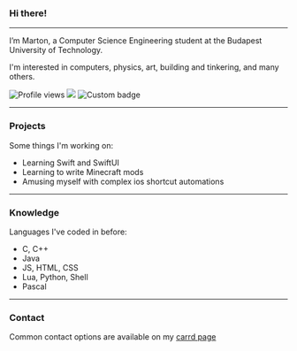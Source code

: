 ### Hi there! 

---

I’m Marton, a Computer Science Engineering student at the Budapest University of Technology.

I'm interested in computers, physics, art, building and tinkering, and many others.

![Profile views](https://gpvc.arturio.dev/csumpasd)  <img src="https://img.shields.io/github/followers/csumpasd?label=Follows" style=" float:left, margin-right:10px" /> ![Custom badge](https://img.shields.io/endpoint?url=https%3A%2F%2Fpronoundb.org%2Fshields%2F61585acc970bc55994ad0071)

---

### Projects

Some things I'm working on:
* Learning Swift and SwiftUI
* Learning to write Minecraft mods
* Amusing myself with complex ios shortcut automations

---

### Knowledge

Languages I've coded in before:
* C, C++
* Java
* JS, HTML, CSS
* Lua, Python, Shell
* Pascal

---

### Contact

Common contact options are available on my [carrd page](https://marton.carrd.co)
